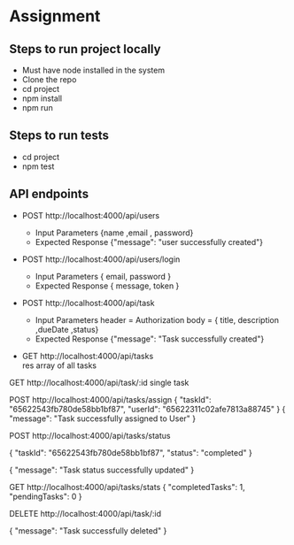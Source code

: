 # Assignment

## Steps to run project locally
- Must have node installed in the system
- Clone the repo
- cd project
- npm install
- npm run

## Steps to run tests
- cd project
- npm test

## API endpoints
- POST http://localhost:4000/api/users
  - Input Parameters
    {name ,email , password}
  - Expected Response
    {"message": "user successfully created"}


- POST http://localhost:4000/api/users/login
  - Input Parameters
  { email, password }
  - Expected Response
  { message, token }

- POST http://localhost:4000/api/task
  - Input Parameters
  header = Authorization
  body = { title, description ,dueDate ,status}
  - Expected Response
  {"message": "Task successfully created"}

- GET http://localhost:4000/api/tasks  
res 
array of all tasks

GET http://localhost:4000/api/task/:id
single task

POST http://localhost:4000/api/tasks/assign
{
      "taskId": "65622543fb780de58bb1bf87",
      "userId": "65622311c02afe7813a88745"
}
{
    "message": "Task successfully assigned to User"
}


POST http://localhost:4000/api/tasks/status

{
      "taskId": "65622543fb780de58bb1bf87",
      "status": "completed"
}

{
    "message": "Task status successfully updated"
}


GET http://localhost:4000/api/tasks/stats
{
    "completedTasks": 1,
    "pendingTasks": 0
}

DELETE http://localhost:4000/api/task/:id

{
    "message": "Task successfully deleted"
}








